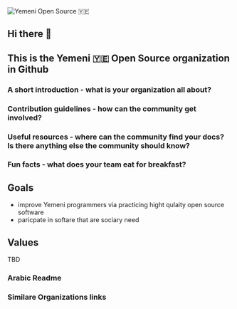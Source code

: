 <img src="https://raw.githubusercontent.com/Yemeni-Open-Source/.github/main/profile/YOS.svg" title="Yemeni Open Source 🇾🇪" />

## Hi there 👋  

## This is the Yemeni 🇾🇪 Open Source organization in Github


### A short introduction - what is your organization all about?
### Contribution guidelines - how can the community get involved?
###  Useful resources - where can the community find your docs? Is there anything else the community should know?
### Fun facts - what does your team eat for breakfast?


## Goals
- improve Yemeni programmers via practicing  hight qulaity open source software
- paricpate in softare that are sociary need

## Values
TBD





### Arabic Readme 



### Similare Organizations links

